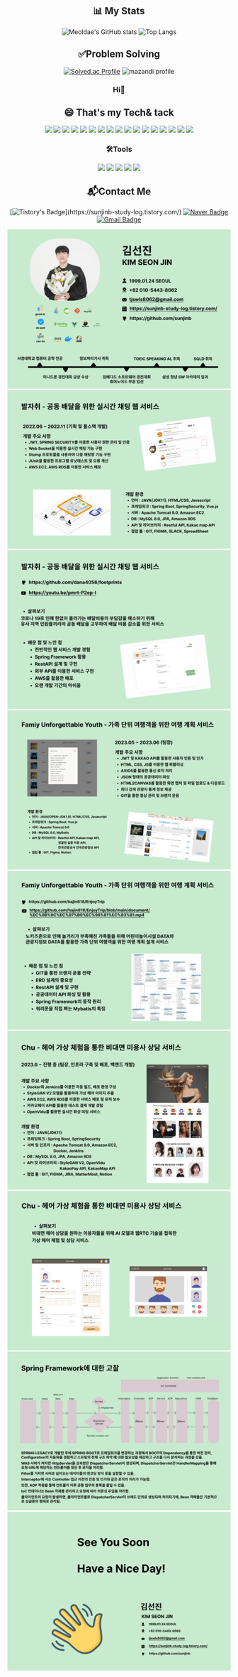 <div align=center>

## 📊 My Stats

![Meoldae's GitHub stats](https://github-readme-stats.vercel.app/api?username=sunjinb&show_icons=true&theme=github_dark_dimmed&hide=stars)
![Top Langs](https://github-readme-stats.vercel.app/api/top-langs/?username=sunjinb&layout=compact&theme=merko)
 
## ✅Problem Solving
  
[![Solved.ac Profile](http://mazassumnida.wtf/api/v2/generate_badge?boj=tjswls8062)](https://solved.ac/tjswls8062)
![mazandi profile](http://mazandi.herokuapp.com/api?handle=tjswls8062&theme=warm)


### Hi👋
<h2> 😄 That's my Tech& tack </h2>

<p>
  <img src="https://img.shields.io/badge/Java-000000.svg?&style=for-the-badge&logo=Java&logoColor=white"/>
  <img src="https://img.shields.io/badge/Spring-6DB33F.svg?&style=for-the-badge&logo=Spring&logoColor=white"/>
  <img src="https://img.shields.io/badge/SpringBoot-6DB33F.svg?&style=for-the-badge&logo=SpringBoot&logoColor=white"/>
  <img src="https://img.shields.io/badge/MySQL-007396.svg?&style=for-the-badge&logo=MySQL&logoColor=white"/>
  <img src="https://img.shields.io/badge/JPA-007396.svg?&style=for-the-badge&logo=JPA&logoColor=white"/>
<!--   <img src="https://img.shields.io/badge/AWS-232F3E.svg?&style=for-the-badge&logo=AmazonAWS&logoColor=white"/> -->
  <img src="https://img.shields.io/badge/AMAZON_EC2-FF9900?style=for-the-badge&logo=amazon-ec2&logoColor=white"/>
  <img src="https://img.shields.io/badge/AMAZON_RDS-527FFF?style=for-the-badge&logo=amazon-rds&logoColor=white"/>
  <img src="https://img.shields.io/badge/Docker-2496ED.svg?&style=for-the-badge&logo=Docker&logoColor=white"/>
  <img src="https://img.shields.io/badge/Jenkins-D24939.svg?&style=for-the-badge&logo=Jenkins&logoColor=white"/>
  <img src="https://img.shields.io/badge/NGINX-009639.svg?&style=for-the-badge&logo=nginx&logoColor=white"/>
  <img src="https://img.shields.io/badge/Git-F05032.svg?&style=for-the-badge&logo=Git&logoColor=white"/>
  <img src="https://img.shields.io/badge/HTML5-E34F26.svg?&style=for-the-badge&logo=HTML5&logoColor=white"/>
  <img src="https://img.shields.io/badge/CSS-1572B6.svg?&style=for-the-badge&logo=CSS3&logoColor=white"/>
  <img src="https://img.shields.io/badge/Java Script-F7DF1E.svg?&style=for-the-badge&logo=JavaScript&logoColor=black"/>
  <img src="https://img.shields.io/badge/Vue.js-4FC08D.svg?&style=for-the-badge&logo=Vue.js&logoColor=white"/>
  <img src="https://img.shields.io/badge/c-A8B9CC?style=for-the-badge&logo=c&logoColor=white"/>
  <img src="https://img.shields.io/badge/Python-3776AB?style=for-the-badge&logo=python&logoColor=white"/>
</p>
  
### 🛠Tools
<p>
  <img src="https://img.shields.io/badge/IntelliJ-000000?&style=for-the-badge&logo=IntelliJ%20IDEA&logoColor=white"/>
  <img src="https://img.shields.io/badge/Eclipse-2C2255.svg?&style=for-the-badge&logo=Eclipse%20IDE&logoColor=white"/>
  <img src="https://img.shields.io/badge/VSCode-007ACC.svg?&style=for-the-badge&logo=Visual%20Studio%20Code&logoColor=white"/>
  <img src="https://img.shields.io/badge/Notion-000000.svg?&style=for-the-badge&logo=Notion&logoColor=white"/>
  <img src="https://img.shields.io/badge/Jira-0052CC.svg?&style=for-the-badge&logo=jirasoftware&logoColor=white"/>
</p>
  
## 📬Contact Me
[![Tistory's Badge](https://github-readme-tistory-card.vercel.app/api/badge?name="tistory")](https://sunjinb-study-log.tistory.com/)
[![Naver Badge](https://img.shields.io/badge/Naver-03C75A?style=flat-square&logo=Naver&logoColor=white)](mailto:tjswls8062@naver.com)
[![Gmail Badge](https://img.shields.io/badge/Gmail-d14836?style=flat-square&logo=Gmail&logoColor=white)](mailto:tjswls8062@gmail.com)
</div>

![portfolioTmp](https://github.com/sunjinb/CS_Study/blob/master/portfolio/1.png)
![portfolioTmp](https://github.com/sunjinb/CS_Study/blob/master/portfolio/2.png)
![portfolioTmp](https://github.com/sunjinb/CS_Study/blob/master/portfolio/3.png)
![portfolioTmp](https://github.com/sunjinb/CS_Study/blob/master/portfolio/4.png)
![portfolioTmp](https://github.com/sunjinb/CS_Study/blob/master/portfolio/5.png)
![portfolioTmp](https://github.com/sunjinb/CS_Study/blob/master/portfolio/6.png)
![portfolioTmp](https://github.com/sunjinb/CS_Study/blob/master/portfolio/7.png)
![portfolioTmp](https://github.com/sunjinb/CS_Study/blob/master/portfolio/8.png)
![portfolioTmp](https://github.com/sunjinb/CS_Study/blob/master/portfolio/9.png)

<!--
**sunjinb/sunjinb** is a ✨ _special_ ✨ repository because its `README.md` (this file) appears on your GitHub profile.

Here are some ideas to get you started:

- 🔭 I’m currently working on ...
- 🌱 I’m currently learning ...
- 👯 I’m looking to collaborate on ...
- 🤔 I’m looking for help with ...
- 💬 Ask me about ...
- 📫 How to reach me: ...
- 😄 Pronouns: ...
- ⚡ Fun fact: ...
-->
